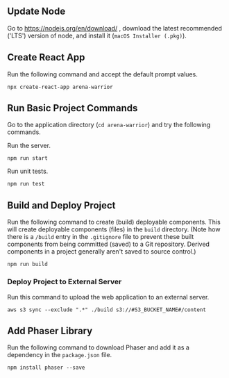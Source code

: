 
## Update Node

Go to https://nodejs.org/en/download/ , download the latest recommended ('LTS') version
of node, and install it (`macOS Installer (.pkg)`).

## Create React App

Run the following command and accept the default prompt values.

```
npx create-react-app arena-warrior
```

## Run Basic Project Commands

Go to the application directory (`cd arena-warrior`) and try the following commands.

Run the server.

```
npm run start
```

Run unit tests.

```
npm run test
```

## Build and Deploy Project

Run the following command to create (build) deployable components.
This will create deployable components (files) in the `build` directory.
(Note how there is a `/build` entry in the `.gitignore` file to prevent
these built components from being committed (saved) to a Git repository.
Derived components in a project generally aren't saved to source control.)

```
npm run build
```

### Deploy Project to External Server

Run this command to upload the web application to an external server.

```
aws s3 sync --exclude ".*" ./build s3://#S3_BUCKET_NAME#/content
```

## Add Phaser Library

Run the following command to download Phaser and add it as a dependency
in the `package.json` file.

```
npm install phaser --save
```